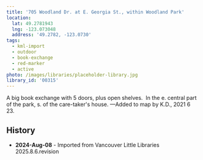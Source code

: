 ```yaml
---
title: '705 Woodland Dr. at E. Georgia St., within Woodland Park'
location:
  lat: 49.2781943
  lng: -123.073048
  address: '49.2782, -123.0730'
tags:
  - kml-import
  - outdoor
  - book-exchange
  - red-marker
  - active
photo: /images/libraries/placeholder-library.jpg
library_id: '00315'
---
```

A big book exchange with 5 doors, plus open shelves.  In the e. central part of the park, 
s. of the care-taker's house.
—Added to map by K.D., 2021 6 23.

## History
- **2024-Aug-08** - Imported from Vancouver Little Libraries 2025.8.6.revision
